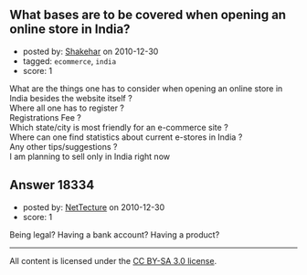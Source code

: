 ## What bases are to be covered when opening an online store in India?

- posted by: [Shakehar](https://stackexchange.com/users/-1/6242-shakehar) on 2010-12-30
- tagged: `ecommerce`, `india`
- score: 1

What are the things one has to consider when opening an online store in India besides the website itself  ?  
Where all one has to register ?  
Registrations Fee ?  
Which state/city is most friendly for an e-commerce site ?  
Where can one find statistics about current e-stores in India ?    
Any other tips/suggestions ?  
I am planning to sell only in India right now
 



## Answer 18334

- posted by: [NetTecture](https://stackexchange.com/users/-1/3350-nettecture) on 2010-12-30
- score: 1

Being legal? Having a bank account? Having a product?



---

All content is licensed under the [CC BY-SA 3.0 license](https://creativecommons.org/licenses/by-sa/3.0/).

